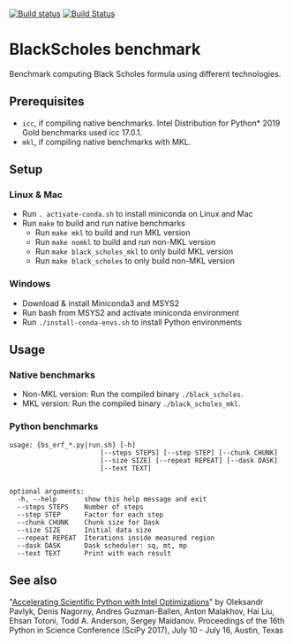 [![Build status](https://ci.appveyor.com/api/projects/status/eqwaj633uivd3nnv/branch/master?svg=true)](https://ci.appveyor.com/project/anton-malakhov/blackscholes-bench/branch/master)
[![Build Status](https://travis-ci.org/IntelPython/BlackScholes_bench.svg?branch=master)](https://travis-ci.org/IntelPython/BlackScholes_bench)

# BlackScholes benchmark
Benchmark computing Black Scholes formula using different technologies.

## Prerequisites
- `icc`, if compiling native benchmarks. Intel Distribution for Python*
  2019 Gold benchmarks used icc 17.0.1.
- `mkl`, if compiling native benchmarks with MKL.

## Setup

### Linux & Mac
- Run `. activate-conda.sh` to install miniconda on Linux and Mac
- Run `make` to build and run native benchmarks
  - Run `make mkl` to build and run MKL version
  - Run `make nomkl` to build and run non-MKL version
  - Run `make black_scholes_mkl` to only build MKL version
  - Run `make black_scholes` to only build non-MKL version

### Windows
- Download & install Miniconda3 and MSYS2
- Run bash from MSYS2 and activate miniconda environment
- Run `./install-conda-envs.sh` to install Python environments


## Usage

### Native benchmarks
- Non-MKL version: Run the compiled binary `./black_scholes`.
- MKL version: Run the compiled binary `./black_scholes_mkl`.

### Python benchmarks
```
usage: {bs_erf_*.py|run.sh} [-h]
                       [--steps STEPS] [--step STEP] [--chunk CHUNK]
                       [--size SIZE] [--repeat REPEAT] [--dask DASK]
                       [--text TEXT]


optional arguments:
  -h, --help       show this help message and exit
  --steps STEPS    Number of steps
  --step STEP      Factor for each step
  --chunk CHUNK    Chunk size for Dask
  --size SIZE      Initial data size
  --repeat REPEAT  Iterations inside measured region
  --dask DASK      Dask scheduler: sq, mt, mp
  --text TEXT      Print with each result
```

## See also
"[Accelerating Scientific Python with Intel Optimizations](http://conference.scipy.org/proceedings/scipy2017/pdfs/oleksandr_pavlyk.pdf)" by Oleksandr Pavlyk, Denis Nagorny, Andres Guzman-Ballen, Anton Malakhov, Hai Liu, Ehsan Totoni, Todd A. Anderson, Sergey Maidanov. Proceedings of the 16th Python in Science Conference (SciPy 2017), July 10 - July 16, Austin, Texas
